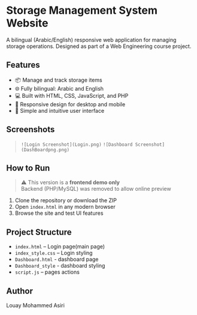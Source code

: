 # Storage Management System Website

A bilingual (Arabic/English) responsive web application for managing storage operations. Designed as part of a Web Engineering course project.

## Features

- 📦 Manage and track storage items
- 🌐 Fully bilingual: Arabic and English
- 💻 Built with HTML, CSS, JavaScript, and PHP
- 📱 Responsive design for desktop and mobile
- 🧠 Simple and intuitive user interface

## Screenshots
> `![Login Screenshot](Login.png)`
> `![Dashboard Screenshot](DashBoardpng.png)`

## How to Run

> ⚠️ This version is a **frontend demo only**  
> Backend (PHP/MySQL) was removed to allow online preview

1. Clone the repository or download the ZIP  
2. Open `index.html` in any modern browser  
3. Browse the site and test UI features

## Project Structure

- `index.html` – Login page(main page)
- `index_style.css` – Login styling
- `Dashboard.html` - dashboard page
- `Dashboard_style` - dashboard styling
- `script.js` – pages actions

## Author

Louay Mohammed Asiri
